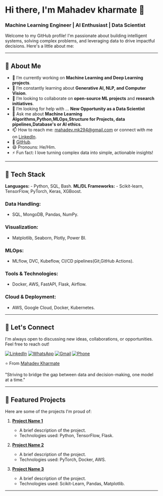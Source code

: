 # Hi there, I'm Mahadev kharmate 👋

### Machine Learning Engineer | AI Enthusiast | Data Scientist

Welcome to my GitHub profile! I'm passionate about building intelligent systems, solving complex problems, and leveraging data to drive impactful decisions. Here's a little about me:

---

## 🚀 **About Me**

- 🔭 I’m currently working on **Machine Learning and Deep Learning projects**.
- 🌱 I’m constantly learning about **Generative AI, NLP, and Computer Vision**.
- 👯 I’m looking to collaborate on **open-source ML projects** and **research initiatives**.
- 🤔 I’m looking for help with ... **New Opportunity as a Data Scientist**
- 💬 Ask me about **Machine Learning Algorithms,Python,MLOps,Structure for Projects, data pipelines,Database's or AI ethics**.
- 📫 How to reach me: mahadev.mk294@gmail.com or connect with me on [LinkedIn](https://www.linkedin.com/in/mahadev-kharmate/).
- 📝 [GitHub](https://github.com/Mahadevkharmate).
- 😄 Pronouns: He/Him.
- ⚡ Fun fact:  I love turning complex data into simple, actionable insights!
  
---

## 🧰 **Tech Stack**
**Languages:**  - Python, SQL, Bash.
**ML/DL Frameworks:** - Scikit-learn, TensorFlow, PyTorch, Keras, XGBoost.
### Data Handling:
- SQL, MongoDB, Pandas, NumPy.
### Visualization:
- Matplotlib, Seaborn, Plotly, Power BI.
### MLOps:
- MLflow, DVC, Kubeflow, CI/CD pipelines(Git,GitHub Actions).
### Tools & Technologies:
- Docker, AWS, FastAPI, Flask, Airflow.
### Cloud & Deployment:
- AWS, Google Cloud, Docker, Kubernetes.

---

## 🤝 **Let's Connect**

I'm always open to discussing new ideas, collaborations, or opportunities. Feel free to reach out!

[![LinkedIn](https://img.shields.io/badge/LinkedIn-0077B5?style=for-the-badge&logo=linkedin&logoColor=white)](https://www.linkedin.com/in/mahadev-kharmate/)  [![WhatsApp](https://img.shields.io/badge/WhatsApp-25D366?style=for-the-badge&logo=whatsapp&logoColor=white)](https://wa.me/qr/HOQOOJFY4QFMG1)  [![Gmail](https://img.shields.io/badge/Gmail-D14836?style=for-the-badge&logo=gmail&logoColor=white)](mailto:mahadev.mk294@gmail.com)  [![Phone](https://img.shields.io/badge/Phone-25D366?style=for-the-badge&logo=whatsapp&logoColor=white)](tel:+91)

⭐️ From [Mahadev Kharmate](https://github.com/Mahadevkharmate)


"Striving to bridge the gap between data and decision-making, one model at a time."


---

## 📂 **Featured Projects**

Here are some of the projects I'm proud of:

1. **[Project Name 1](https://github.com/yourusername/project1)**  
   - A brief description of the project.
   - Technologies used: Python, TensorFlow, Flask.

2. **[Project Name 2](https://github.com/yourusername/project2)**  
   - A brief description of the project.
   - Technologies used: PyTorch, Docker, AWS.

3. **[Project Name 3](https://github.com/yourusername/project3)**  
   - A brief description of the project.
   - Technologies used: Scikit-Learn, Pandas, Matplotlib.

---
